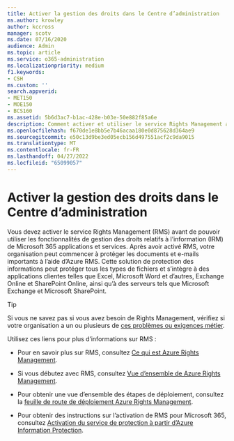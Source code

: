 ```yaml
---
title: Activer la gestion des droits dans le Centre d’administration
ms.author: krowley
author: kccross
manager: scotv
ms.date: 07/16/2020
audience: Admin
ms.topic: article
ms.service: o365-administration
ms.localizationpriority: medium
f1.keywords:
- CSH
ms.custom: ''
search.appverid:
- MET150
- MOE150
- BCS160
ms.assetid: 5b6d3ac7-b1ac-428e-b03e-50e882f85a6e
description: Comment activer et utiliser le service Rights Management avec Microsoft 365.
ms.openlocfilehash: f670de1e8bb5e7b46acaa180e0d875628d364ae9
ms.sourcegitcommit: e50c13d9be3ed05ecb156d497551acf2c9da9015
ms.translationtype: MT
ms.contentlocale: fr-FR
ms.lasthandoff: 04/27/2022
ms.locfileid: "65099057"
---
```

# <a name="activate-rights-management-in-the-admin-center"></a>Activer la gestion des droits dans le Centre d’administration

Vous devez activer le service Rights Management (RMS) avant de pouvoir utiliser les fonctionnalités de gestion des droits relatifs à l’information (IRM) de Microsoft 365 applications et services. Après avoir activé RMS, votre organisation peut commencer à protéger les documents et e-mails importants à l’aide d’Azure RMS. Cette solution de protection des informations peut protéger tous les types de fichiers et s’intègre à des applications clientes telles que Excel, Microsoft Word et d’autres, Exchange Online et SharePoint Online, ainsi qu’à des serveurs tels que Microsoft Exchange et Microsoft SharePoint.
  
> [!TIP]
> Si vous ne savez pas si vous avez besoin de Rights Management, vérifiez si votre organisation a un ou plusieurs de [ces problèmes ou exigences métier](/azure/information-protection/what-is-azure-rms#business-problems-solved-by-azure-rights-management). 
  
Utilisez ces liens pour plus d’informations sur RMS :
  
- Pour en savoir plus sur RMS, consultez [Ce qui est Azure Rights Management](/rights-management/understand-explore/what-is-azure-rms).

- Si vous débutez avec RMS, consultez [Vue d’ensemble de Azure Rights Management](/rights-management/understand-explore/azure-rights-management).

- Pour obtenir une vue d’ensemble des étapes de déploiement, consultez la [feuille de route de déploiement Azure Rights Management](/rights-management/plan-design/deployment-roadmap).

- Pour obtenir des instructions sur l’activation de RMS pour Microsoft 365, consultez [Activation du service de protection à partir d’Azure Information Protection](/azure/information-protection/activate-service).